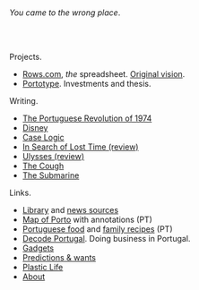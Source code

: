 <br/>

_You came to the wrong place_.

<br/>
<br/>

Projects.

- [Rows.com](https://rows.com), *the* spreadsheet. [Original vision](docs/2014-12-21-one-cell-to-rule-them-all.md).
- [Portotype](https://portotype.com). Investments and thesis.

Writing.
- [The Portuguese Revolution of 1974](/1974-04-25)
- [Disney](/disney)
- [Case Logic](/caselogic/index.md)
- [In Search of Lost Time (review)](/marcel-proust-in-search-of-lost-time/index.md)
- [Ulysses (review)](/james-joyce-ulysses/index.md)
- [The Cough](/the-cough/index.md)
- [The Submarine](/the-submarine/index.md)

Links.

- [Library](library/library.html) and [news sources](about/news-sources.md)
- [Map of Porto](/porto/) with annotations (PT)
- [Portuguese food](/portuguese-food/) and [family recipes](/family-recipes/) (PT)
- [Decode Portugal](https://decodeportugal.com). Doing business in Portugal.
- [Gadgets](docs/crush-index.html)
- [Predictions & wants](docs/predictions-and-wants.md)
- [Plastic Life](https://plasticlife.puter.site/)
- [About](about/about.md)


